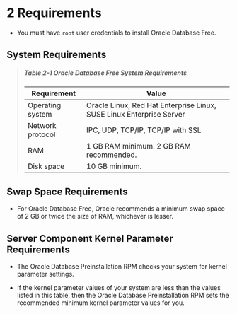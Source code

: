 # 2 Requirements

- You must have `root` user credentials to install Oracle Database Free.

## System Requirements

> ##### Table 2-1 Oracle Database Free System Requirements
>
> |Requirement|Value|
> |-|-|
> |Operating system|Oracle Linux, Red Hat Enterprise Linux, SUSE Linux Enterprise Server|
> |Network protocol|IPC, UDP, TCP/IP, TCP/IP with SSL|
> |RAM|1 GB RAM minimum. 2 GB RAM recommended.|
> |Disk space|10 GB minimum.|

## Swap Space Requirements

- For Oracle Database Free, Oracle recommends a minimum swap space of 2 GB or twice the size of RAM, whichever is lesser.

## Server Component Kernel Parameter Requirements

- The Oracle Database Preinstallation RPM checks your system for kernel parameter settings.

- If the kernel parameter values of your system are less than the values listed in this table, then the Oracle Database Preinstallation RPM sets the recommended minimum kernel parameter values for you.
